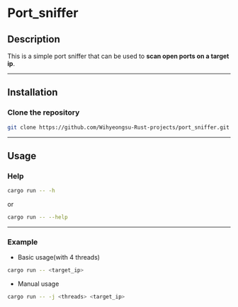# Port_sniffer

## Description
This is a simple port sniffer that can be used to **scan open ports on a target ip**.

---

## Installation

### Clone the repository
``` bash
git clone https://github.com/Wihyeongsu-Rust-projects/port_sniffer.git
```

---

## Usage

### Help
``` bash
cargo run -- -h
```
or
``` bash
cargo run -- --help
```

---

### Example

- Basic usage(with 4 threads)
``` bash
cargo run -- <target_ip>
```

- Manual usage
``` bash
cargo run -- -j <threads> <target_ip>
```
